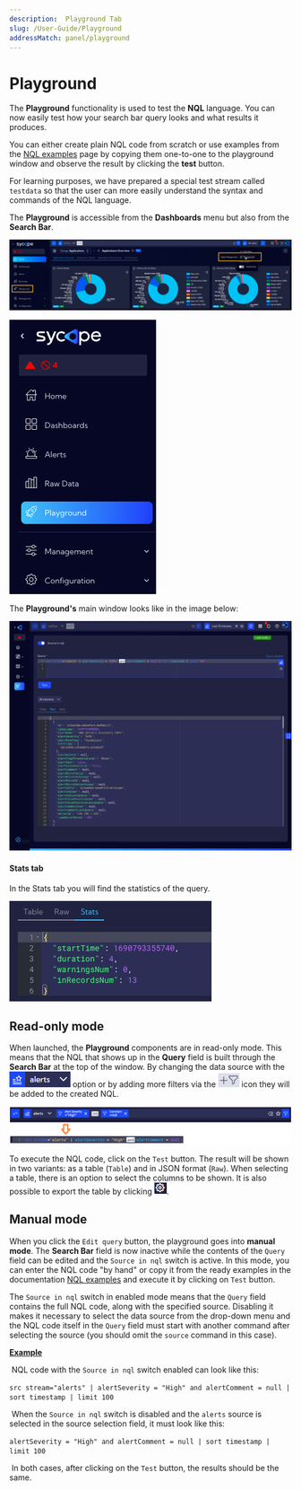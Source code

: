```yaml
---
description:  Playground Tab
slug: /User-Guide/Playground
addressMatch: panel/playground
---
```


# Playground

The **Playground** functionality is used to test the **NQL** language. You can now easily test how your search bar query looks and what results it produces. 

You can either create plain NQL code from scratch or use examples from the [NQL examples](/NQL/NQL_examples) page by copying them one-to-one to the playground window and observe the result by clicking the **test** button.

For learning purposes, we have prepared a special test stream called `testdata` so that the user can more easily understand the syntax and commands of the NQL language.

The **Playground** is accessible from the **Dashboards** menu but also from the **Search Bar**.

![image-20230913152841383](assets_05-Playground/image-20230913152841383.png)

![image-20230913152947700](assets_05-Playground/image-20230913152947700.png)

The **Playground's** main window looks like in the image below:

![image-20230731105234533](assets_05-Playground/image-20230731105234533.png)

#### Stats tab

In the Stats tab you will find the statistics of the query.

![image-20230731105823000](assets_05-Playground/image-20230731105823000.png)

## Read-only mode

When launched, the **Playground** components are in read-only mode. This means that the NQL that shows up in the **Query** field is built through the **Search Bar** at the top of the window. By changing the data source with the ![menu master](assets_05-Playground/playground-searchbar-source.png) option or by adding more filters via the ![image-20230731110008339](assets_05-Playground/image-20230731110008339.png) icon they will be added to the created NQL.

![menu master](assets_05-Playground/playground-searchbar.png)

To execute the NQL code, click on the `Test` button. The result will be shown in two variants: as a table (`Table`) and in JSON format (`Raw`). When selecting a table, there is an option to select the columns to be shown. It is also possible to export the table by clicking ![menu master](assets_05-Playground/playground-table-export.png). 



## Manual mode

When you click the `Edit query` button, the playground goes into **manual mode**. The **Search Bar** field is now inactive while the contents of the `Query` field can be edited and the `Source in nql` switch is active.
In this mode, you can enter the NQL code "by hand" or copy it from the ready examples in the documentation [NQL examples](/NQL/NQL_examples) and execute it by clicking on `Test` button. 

The `Source in nql` switch in enabled mode means that the `Query` field contains the full NQL code, along with the specified source. Disabling it makes it necessary to select the data source from the drop-down menu and the NQL code itself in the `Query` field must start with another command after selecting the source (you should omit the `source` command in this case).



**<u>Example</u>**

​	NQL code with the `Source in nql` switch enabled can look like this:

​	```src stream="alerts" | alertSeverity = "High" and alertComment = null | sort timestamp | limit 100```

​	When the `Source in nql` switch is disabled and the `alerts` source is selected in the source selection field, it must look like this:

​	`alertSeverity = "High" and alertComment = null | sort timestamp | limit 100`

​	In both cases, after clicking on the `Test` button, the results should be the same.
